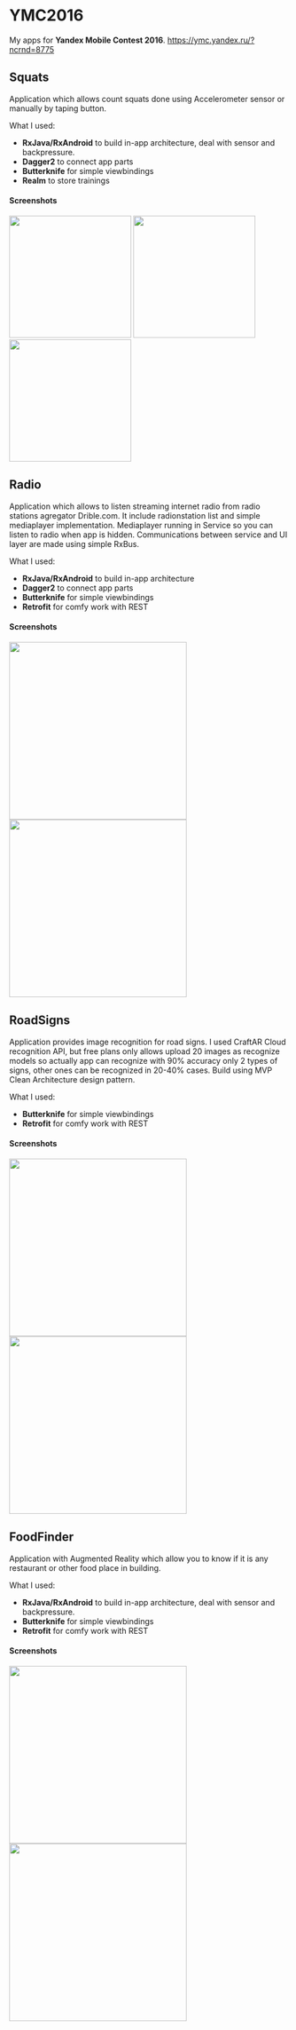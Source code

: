 # YMC2016
My apps for **Yandex Mobile Contest 2016**. 
https://ymc.yandex.ru/?ncrnd=8775

## Squats
Application which allows count squats done using Accelerometer sensor or manually by taping button.

What I used: 
* **RxJava/RxAndroid** to build in-app architecture, deal with sensor and backpressure.
* **Dagger2** to connect app parts
* **Butterknife** for simple viewbindings
* **Realm** to store trainings

#### Screenshots

<img src="art/squats_1.png" width="220" />
<img src="art/squats_2.png" width="220" />
<img src="art/squats_3.png" width="220" />


## Radio
Application which allows to listen streaming internet radio from radio stations agregator Drible.com. It include radionstation list and simple mediaplayer implementation. Mediaplayer running in Service so you can listen to radio when app is hidden. Communications between service and UI layer are made using simple RxBus.


What I used: 
* **RxJava/RxAndroid** to build in-app architecture
* **Dagger2** to connect app parts
* **Butterknife** for simple viewbindings
* **Retrofit** for comfy work with REST

#### Screenshots
<img src="art/radio_1.png" width="320" />
<img src="art/radio_2.png" width="320" />



## RoadSigns
Application provides image recognition for road signs. I used CraftAR Cloud recognition API, but free plans only allows upload 20 images as recognize models so actually app can recognize with 90% accuracy only 2 types of signs, other ones can be recognized in 20-40% cases. Build using MVP Clean Architecture design pattern.

What I used: 
* **Butterknife** for simple viewbindings
* **Retrofit** for comfy work with REST

#### Screenshots
<img src="art/signs_1.png" width="320" />
<img src="art/signs_2.png" width="320" />


## FoodFinder
Application with Augmented Reality which allow you to know if it is any restaurant or other food place in building. 

What I used: 
* **RxJava/RxAndroid** to build in-app architecture, deal with sensor and backpressure.
* **Butterknife** for simple viewbindings
* **Retrofit** for comfy work with REST

#### Screenshots
<img src="art/food_1.png" width="320" />
<img src="art/food2.png" width="320" />

